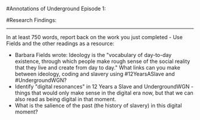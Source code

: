 #Annotations of Underground Episode 1:

#Research Findings:


---

In at least 750 words, report back on the work you just completed - Use Fields and the other readings as a resource:
* Barbara Fields wrote: Ideology is the "vocabulary of day-to-day existence, through which people make rough sense of the social reality that they live and create from day to day." What links can you make between ideology, coding and slavery using #12YearsASlave and #UndergroundWGN?
* Identify "digital resonances" in 12 Years a Slave and UndergroundWGN - things that would only make sense in the digital era now, but that we can also read as being digital in that moment.
* What is the salience of the past (the history of slavery) in this digital moment?
